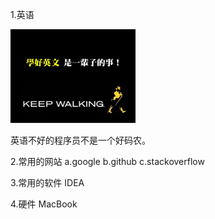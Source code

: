 1.英语

<img src="1.english_import.jpg" widht="150px" height="150px"/>

英语不好的程序员不是一个好码农。

2.常用的网站
a.google 
b.github
c.stackoverflow

3.常用的软件
IDEA

4.硬件
MacBook



